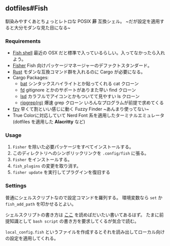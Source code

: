 ## dotfiles\#Fish

馴染みやすくあとちょっとレトロな POSIX **非** 互換シェル。 ~だが設定を適用すると大分モダンな見た目になる~

### Requirements
- [Fish shell](https://fishshell.com) 
    最近の OSX だと標準で入っているらしい。入ってなかったら入れよう。
- [Fisher](https://github.com/jorgebucaran/fisher/) 
    Fish 向けパッケージマネージャーのデファクトスタンダード。
- [Rust](https://www.rust-lang.org) 
    モダンな互換コマンド群を入れるのに Cargo が必要になる。
- Cargo Packages:
    - [bat](https://crates.io/crates/bat)
        シンタックスハイライトとか貼ってくれる cat クローン
    - [fd](https://crates.io/crates/fd-find)
        gitignore とかのサポートがありまた早い find クローン
    - [lsd](https://crates.io/crates/lsd)
        カラフルでアイコンとかもついてて見やすい ls クローン
    - [ripgrep(rg)](https://crates.io/crates/ripgrep)
        爆速 grep クローン いろんなプログラムが前提で求めてくる
- [fzy](https://github.com/jhawthorn/fzy)
    早くて割といい感じに動く Fuzzy Finder ~あんまり使ってない~
- True Colorに対応していて Nerd Font 系を適用したターミナルエミュレータ
    (dotfiles を適用した **Alacritty** など)

### Usage
1. `Fisher` を除いた必要パッケージをすべてインストールする。
1. このディレクトリへのシンボリックリンクを `.config/fish` に張る。
1. `Fisher` をインストールする。
1. `fish_plugins` の変更を取り消す。
1. `fisher update` を実行してプラグインを復旧する

### Settings
普通にシェルスクリプトなので設定コマンドを羅列する。
環境変数なら `set` か `fish_add_path` を叩かせるとよい。

シェルスクリプトの書き方は [ここ](https://fishshell.com/docs/current/index.html) を読めばだいたい書いてあるはず。
たまに前提知識として `bash script` の書き方を要求してくるが気合で読む。

`local_config.fish` というファイルを作成するとそれを読み出してローカル向けの設定を適用してくれる。
